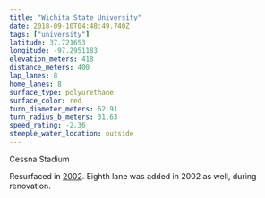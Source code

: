 ```yaml
---
title: "Wichita State University"
date: 2018-09-10T04:48:49.740Z
tags: ["university"]
latitude: 37.721653
longitude: -97.2951183
elevation_meters: 418
distance_meters: 400
lap_lanes: 8
home_lanes: 8
surface_type: polyurethane
surface_color: red
turn_diameter_meters: 62.91
turn_radius_b_meters: 31.63
speed_rating: -2.36
steeple_water_location: outside
---
```

Cessna Stadium
<!--more-->

Resurfaced in [2002](https://web.archive.org/web/20060905091905/http://webs.wichita.edu/gs/cessnastadium.html). Eighth lane was added in 2002 as well, during renovation.
